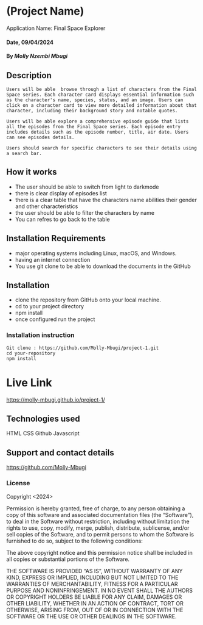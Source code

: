# (Project Name)
Application Name: Final Space Explorer

#### Date, 09/04/2024

#### By *Molly Nzembi Mbugi*

## Description
    Users will be able  browse through a list of characters from the Final Space series. Each character card displays essential information such as the character's name, species, status, and an image. Users can click on a character card to view more detailed information about that character, including their background story and notable quotes.

    Users will be able explore a comprehensive episode guide that lists all the episodes from the Final Space series. Each episode entry includes details such as the episode number, title, air date. Users can see episodes details.

    Users should search for specific characters to see their details using a search bar.
## How it works
 *  The user should be able to switch from light to darkmode
 * there is clear display of episodes list
 * there is a clear table that have the characters name abilities their gender and other characteristics 
 * the user should be able to filter the characters by name
 * You can refres to go back to the table
## Installation Requirements
* major operating systems including Linux, macOS, and Windows. 
* having an internet connection 
 * You use git clone to be able to download the documents in the GitHub

## Installation 
* clone the repository from GitHub onto your local machine.
* cd to your project directory
* npm install
* once configured run the project

### Installation instruction
```
Git clone : https://github.com/Molly-Mbugi/project-1.git
cd your-repository
npm install 
```

# Live Link
https://molly-mbugi.github.io/project-1/

## Technologies used
HTML
CSS
Github
Javascript

## Support and contact details
https://github.com/Molly-Mbugi

### License
Copyright <2024> <Molly Mbugi>

Permission is hereby granted, free of charge, to any person obtaining a copy of this software and associated documentation files (the “Software”), to deal in the Software without restriction, including without limitation the rights to use, copy, modify, merge, publish, distribute, sublicense, and/or sell copies of the Software, and to permit persons to whom the Software is furnished to do so, subject to the following conditions:

The above copyright notice and this permission notice shall be included in all copies or substantial portions of the Software.

THE SOFTWARE IS PROVIDED “AS IS”, WITHOUT WARRANTY OF ANY KIND, EXPRESS OR IMPLIED, INCLUDING BUT NOT LIMITED TO THE WARRANTIES OF MERCHANTABILITY, FITNESS FOR A PARTICULAR PURPOSE AND NONINFRINGEMENT. IN NO EVENT SHALL THE AUTHORS OR COPYRIGHT HOLDERS BE LIABLE FOR ANY CLAIM, DAMAGES OR OTHER LIABILITY, WHETHER IN AN ACTION OF CONTRACT, TORT OR OTHERWISE, ARISING FROM, OUT OF OR IN CONNECTION WITH THE SOFTWARE OR THE USE OR OTHER DEALINGS IN THE SOFTWARE.



















